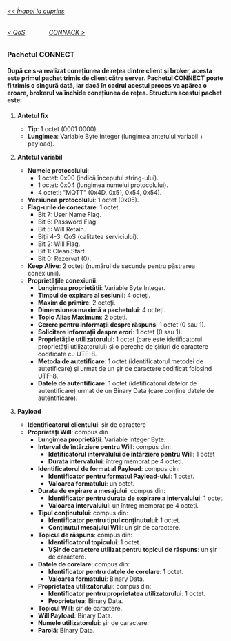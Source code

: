 ###### [<< Înapoi la cuprins](../Cuprins.md)
######  [< QoS](03.%20QoS.md) &nbsp;&nbsp;&nbsp;&nbsp;&nbsp;&nbsp;&nbsp;&nbsp;&nbsp;&nbsp;&nbsp;&nbsp; [CONNACK >](05.%20CONNACK.md) 
### Pachetul CONNECT
#### După ce s-a realizat conețiunea de rețea dintre client și broker, acesta este primul pachet trimis de client către server. Pachetul CONNECT poate fi trimis o singură dată, iar dacă în cadrul acestui proces va apărea o eroare, brokerul va închide conețiunea de rețea. Structura acestui pachet este:
1. **Antetul fix**
    - **Tip**: 1 octet (0001 0000).
    - **Lungimea**: Variable Byte Integer (lungimea antetului variabil + payload).

2. **Antetul variabil**
    - **Numele protocolului**:
        - 1 octet: 0x00 (indică începutul string-ului).
        - 1 octet: 0x04 (lungimea numelui protocolului).
        - 4 octeți: "MQTT" (0x4D, 0x51, 0x54, 0x54).
    - **Versiunea protocolului**: 1 octet (0x05).
    - **Flag-urile de conectare**: 1 octet.
        - Bit 7: User Name Flag.
        - Bit 6: Password Flag.
        - Bit 5: Will Retain.
        - Biții 4-3: QoS (calitatea serviciului).
        - Bit 2: Will Flag.
        - Bit 1: Clean Start.
        - Bit 0: Rezervat (0).
    - **Keep Alive**: 2 octeți (numărul de secunde pentru păstrarea conexiunii).
    - **Proprietățile conexiunii**:
        - **Lungimea proprietății**: Variable Byte Integer.
        - **Timpul de expirare al sesiunii**: 4 octeți.
        - **Maxim de primire**: 2 octeți.
        - **Dimensiunea maximă a pachetului**: 4 octeți.
        - **Topic Alias Maximum**: 2 octeți.
        - **Cerere pentru informații despre răspuns**: 1 octet (0 sau 1).
        - **Solicitare informații despre erori**: 1 octet (0 sau 1).
        - **Proprietățile utilizatorului**: 1 octet (care este idetificatorul proprietății utilizatorului) și o pereche de șiriuri de caractere codificate cu UTF-8.
        - **Metoda de autetificare**: 1 octet (identificatorul metodei de autetificare) și urmat de un șir de caractere codificat folosind UTF-8.
        - **Datele de autentificare**: 1 octet (idetificatorul datelor de autentificare) urmat de un Binary Data (care conține datele de autentificare).
3. **Payload** 
    - **Identificatorul clientului**: șir de caractere
    - **Proprietăți Will**: compus din
        - **Lungimea proprietății**: Variable Integer Byte.
        - **Interval de întârziere pentru Will**: compus din:
            - **Idetificatorul intervalului de întârziere pentru Will**: 1 octet
            - **Durata intervalului**: întreg memorat pe 4 octeți.
        - **Identificatorul de format al Payload**: compus din:
            - **Identificator pentru formatul Payload-ului**: 1 octet.
            - **Valoarea formatului**: un octet.
        - **Durata de expirare a mesajului**: compus din:
            - **Identificator pentru durata de expirare a intervalului**: 1 octet.
            - **Valoarea intervalului**: un întreg memorat pe 4 octeți.
        - **Tipul conținutului**: compus din:
            - **Identificator pentru tipul conținutului**: 1 octet.
            - **Conținutul mesajului Will**: un șir de caractere.
        - **Topicul de răspuns**: compus din:
            - **Identificatorul topicului**: 1 octet.
            - **VȘir de caractere utilizat pentru topicul de răspuns**: un șir de caractere.
        - **Datele de corelare**: compus din:
            - **Identificator pentru datele de corelare**: 1 octet.
            - **Valoarea formatului**: Binary Data.
        - **Proprietatea utilizatorului**: compus din:
            - **Identificator pentru proprietatea utilizatorului**: 1 octet.
            - **Proprietatea**: Binary Data.
        - **Topicul Will**:  șir de caractere.
        - **Will Payload**: Binary Data.
        - **Numele utilizatorului**: șir de caractere.
        - **Parolă**: Binary Data.